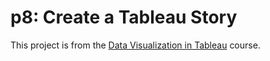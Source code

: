 <h1>p8: Create a Tableau Story</h1>

This project is from the [Data Visualization in Tableau](https://www.udacity.com/course/data-visualization-in-tableau--ud1006) course.
